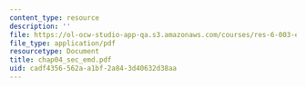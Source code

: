 ```yaml
---
content_type: resource
description: ''
file: https://ol-ocw-studio-app-qa.s3.amazonaws.com/courses/res-6-003-electromechanical-dynamics-spring-2009/cadf4356562aa1bf2a843d40632d38aa_chap04_sec_emd.pdf
file_type: application/pdf
resourcetype: Document
title: chap04_sec_emd.pdf
uid: cadf4356-562a-a1bf-2a84-3d40632d38aa
---
```

